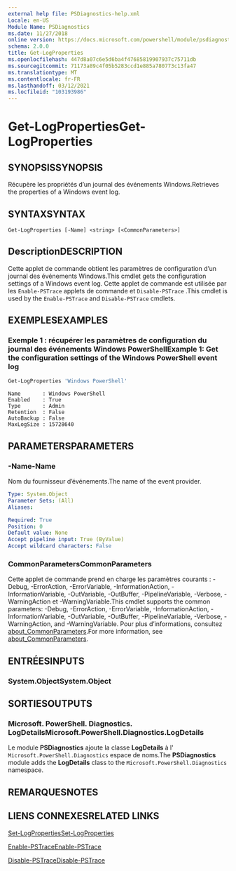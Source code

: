 ```yaml
---
external help file: PSDiagnostics-help.xml
Locale: en-US
Module Name: PSDiagnostics
ms.date: 11/27/2018
online version: https://docs.microsoft.com/powershell/module/psdiagnostics/get-logproperties?view=powershell-5.1&WT.mc_id=ps-gethelp
schema: 2.0.0
title: Get-LogProperties
ms.openlocfilehash: 447d8a07c6e5d6ba4f47685819907937c75711db
ms.sourcegitcommit: 71173a89c4f05b5283ccd1e885a780773c13fa47
ms.translationtype: MT
ms.contentlocale: fr-FR
ms.lasthandoff: 03/12/2021
ms.locfileid: "103193986"
---
```

# <span data-ttu-id="9a64f-102">Get-LogProperties</span><span class="sxs-lookup"><span data-stu-id="9a64f-102">Get-LogProperties</span></span>

## <span data-ttu-id="9a64f-103">SYNOPSIS</span><span class="sxs-lookup"><span data-stu-id="9a64f-103">SYNOPSIS</span></span>
<span data-ttu-id="9a64f-104">Récupère les propriétés d’un journal des événements Windows.</span><span class="sxs-lookup"><span data-stu-id="9a64f-104">Retrieves the properties of a Windows event log.</span></span>

## <span data-ttu-id="9a64f-105">SYNTAX</span><span class="sxs-lookup"><span data-stu-id="9a64f-105">SYNTAX</span></span>

```
Get-LogProperties [-Name] <string> [<CommonParameters>]
```

## <span data-ttu-id="9a64f-106">Description</span><span class="sxs-lookup"><span data-stu-id="9a64f-106">DESCRIPTION</span></span>

<span data-ttu-id="9a64f-107">Cette applet de commande obtient les paramètres de configuration d’un journal des événements Windows.</span><span class="sxs-lookup"><span data-stu-id="9a64f-107">This cmdlet gets the configuration settings of a Windows event log.</span></span> <span data-ttu-id="9a64f-108">Cette applet de commande est utilisée par les `Enable-PSTrace` applets de commande et `Disable-PSTrace` .</span><span class="sxs-lookup"><span data-stu-id="9a64f-108">This cmdlet is used by the `Enable-PSTrace` and `Disable-PSTrace` cmdlets.</span></span>

## <span data-ttu-id="9a64f-109">EXEMPLES</span><span class="sxs-lookup"><span data-stu-id="9a64f-109">EXAMPLES</span></span>

### <span data-ttu-id="9a64f-110">Exemple 1 : récupérer les paramètres de configuration du journal des événements Windows PowerShell</span><span class="sxs-lookup"><span data-stu-id="9a64f-110">Example 1: Get the configuration settings of the Windows PowerShell event log</span></span>

```powershell
Get-LogProperties 'Windows PowerShell'
```

```Output
Name       : Windows PowerShell
Enabled    : True
Type       : Admin
Retention  : False
AutoBackup : False
MaxLogSize : 15728640
```

## <span data-ttu-id="9a64f-111">PARAMETERS</span><span class="sxs-lookup"><span data-stu-id="9a64f-111">PARAMETERS</span></span>

### <span data-ttu-id="9a64f-112">-Name</span><span class="sxs-lookup"><span data-stu-id="9a64f-112">-Name</span></span>

<span data-ttu-id="9a64f-113">Nom du fournisseur d’événements.</span><span class="sxs-lookup"><span data-stu-id="9a64f-113">The name of the event provider.</span></span>

```yaml
Type: System.Object
Parameter Sets: (All)
Aliases:

Required: True
Position: 0
Default value: None
Accept pipeline input: True (ByValue)
Accept wildcard characters: False
```

### <span data-ttu-id="9a64f-114">CommonParameters</span><span class="sxs-lookup"><span data-stu-id="9a64f-114">CommonParameters</span></span>

<span data-ttu-id="9a64f-115">Cette applet de commande prend en charge les paramètres courants : -Debug, -ErrorAction, -ErrorVariable, -InformationAction, -InformationVariable, -OutVariable, -OutBuffer, -PipelineVariable, -Verbose, -WarningAction et -WarningVariable.</span><span class="sxs-lookup"><span data-stu-id="9a64f-115">This cmdlet supports the common parameters: -Debug, -ErrorAction, -ErrorVariable, -InformationAction, -InformationVariable, -OutVariable, -OutBuffer, -PipelineVariable, -Verbose, -WarningAction, and -WarningVariable.</span></span> <span data-ttu-id="9a64f-116">Pour plus d’informations, consultez [about_CommonParameters](https://go.microsoft.com/fwlink/?LinkID=113216).</span><span class="sxs-lookup"><span data-stu-id="9a64f-116">For more information, see [about_CommonParameters](https://go.microsoft.com/fwlink/?LinkID=113216).</span></span>

## <span data-ttu-id="9a64f-117">ENTRÉES</span><span class="sxs-lookup"><span data-stu-id="9a64f-117">INPUTS</span></span>

### <span data-ttu-id="9a64f-118">System.Object</span><span class="sxs-lookup"><span data-stu-id="9a64f-118">System.Object</span></span>

## <span data-ttu-id="9a64f-119">SORTIES</span><span class="sxs-lookup"><span data-stu-id="9a64f-119">OUTPUTS</span></span>

### <span data-ttu-id="9a64f-120">Microsoft. PowerShell. Diagnostics. LogDetails</span><span class="sxs-lookup"><span data-stu-id="9a64f-120">Microsoft.PowerShell.Diagnostics.LogDetails</span></span>

<span data-ttu-id="9a64f-121">Le module **PSDiagnostics** ajoute la classe **LogDetails** à l' `Microsoft.PowerShell.Diagnostics` espace de noms.</span><span class="sxs-lookup"><span data-stu-id="9a64f-121">The **PSDiagnostics** module adds the **LogDetails** class to the `Microsoft.PowerShell.Diagnostics` namespace.</span></span>

## <span data-ttu-id="9a64f-122">REMARQUES</span><span class="sxs-lookup"><span data-stu-id="9a64f-122">NOTES</span></span>

## <span data-ttu-id="9a64f-123">LIENS CONNEXES</span><span class="sxs-lookup"><span data-stu-id="9a64f-123">RELATED LINKS</span></span>

[<span data-ttu-id="9a64f-124">Set-LogProperties</span><span class="sxs-lookup"><span data-stu-id="9a64f-124">Set-LogProperties</span></span>](Set-LogProperties.md)

[<span data-ttu-id="9a64f-125">Enable-PSTrace</span><span class="sxs-lookup"><span data-stu-id="9a64f-125">Enable-PSTrace</span></span>](Enable-PSTrace.md)

[<span data-ttu-id="9a64f-126">Disable-PSTrace</span><span class="sxs-lookup"><span data-stu-id="9a64f-126">Disable-PSTrace</span></span>](Disable-PSTrace.md)
